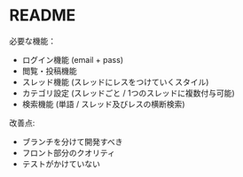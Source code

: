 # README

必要な機能：

* ログイン機能 (email + pass)
* 閲覧・投稿機能
* スレッド機能 (スレッドにレスをつけていくスタイル)
* カテゴリ設定 (スレッドごと / 1つのスレッドに複数付与可能)
* 検索機能 (単語 / スレッド及びレスの横断検索)


改善点:
* ブランチを分けて開発すべき
* フロント部分のクオリティ
* テストがかけていない